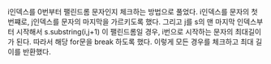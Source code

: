 i인덱스를 0번부터 팰린드롬 문자인지 체크하는 방법으로 풀었다.
i인덱스를 문자의 첫번쨰로, j인덱스를 문자의 마지막을 가르키도록 했다. 그리고 j를 s의 맨 마지막 인덱스부터 시작해서 s.substring(i,j+1) 이 팰린드롬일 경우, i번으로 시작하는 문자의 최대길이가 된다. 따라서 해당 for문을 break 하도록 했다.
이렇게 모든 경우를 체크하고 최대 길이를 반환했다.